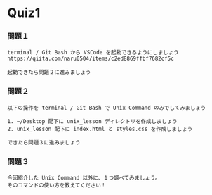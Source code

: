 # Quiz1



### 問題１

```text
terminal / Git Bash から VSCode を起動できるようにしましょう
https://qiita.com/naru0504/items/c2ed8869ffbf7682cf5c

起動できたら問題２に進みましょう
```



### 問題２

```text
以下の操作を terminal / Git Bash で Unix Command のみでしてみましょう

1. ~/Desktop 配下に unix_lesson ディレクトリを作成しましょう
2. unix_lesson 配下に index.html と styles.css を作成しましょう

できたら問題３に進みましょう
```



### 問題３

```text
今回紹介した Unix Command 以外に、１つ調べてみましょう。
そのコマンドの使い方を教えてください！

```

<!-- 以下に回答をお願いします -->
```text


```
<!-- 回答は ``` の上まで-->



<!--
keyword
```
Chapter2-section3-quiz1
```
--!>
